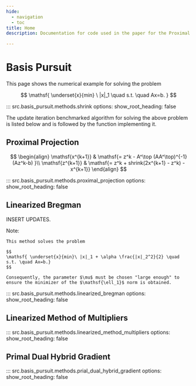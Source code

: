 ```yaml
---
hide:
  - navigation
  - toc
title: Home
description: Documentation for code used in the paper for the Proximal Projection (PP) algorithm.

---
```


# Basis Pursuit

This page shows the numerical example for solving the problem

$$
    \mathsf{ \underset{x}{min} \ |x|_1 \quad s.t. \quad Ax=b. }
$$

::: src.basis_pursuit.methods.shrink
    options:
      show_root_heading: false

The update iteration benchmarked algorithm for solving the above problem is listed below and is followed by the function implementing it.


## Proximal Projection

$$
  \begin{align}
    \mathsf{x^{k+1}} & \mathsf{= z^k - A^\top (AA^\top)^{-1}(Az^k-b) }\\
    \mathsf{z^{k+1}} & \mathsf{= z^k + shrink(2x^{k+1} - z^k) - x^{k+1}}
  \end{align}
$$

::: src.basis_pursuit.methods.proximal_projection
    options:
      show_root_heading: false


## Linearized Bregman

INSERT UPDATES.

Note: 
    
    This method solves the problem
    
    $$
    \mathsf{ \underset{x}{min}\ |x|_1 + \alpha \frac{|x|_2^2}{2} \quad s.t. \quad Ax=b.}
    $$

    Consequently, the parameter $\mu$ must be chosen "large enough" to ensure the minimizer of the $\mathsf{\ell_1}$ norm is obtained.

::: src.basis_pursuit.methods.linearized_bregman
    options:
      show_root_heading: false


## Linearized Method of Multipliers

::: src.basis_pursuit.methods.linearized_method_multipliers
    options:
      show_root_heading: false


## Primal Dual Hybrid Gradient

::: src.basis_pursuit.methods.prial_dual_hybrid_gradient
    options:
      show_root_heading: false
